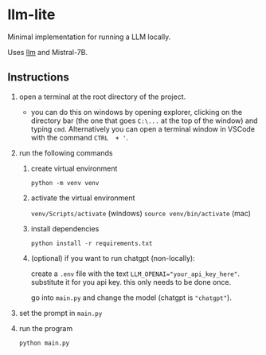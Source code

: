 # llm-lite

Minimal implementation for running a LLM locally.

Uses [llm](https://llm.datasette.io/en/stable/index.html) and Mistral-7B.

## Instructions

1. open a terminal at the root directory of the project.

    - you can do this on windows by opening explorer, clicking on the directory bar (the one that goes `C:\...` at the top of the window) and typing `cmd`. Alternatively you can open a terminal window in VSCode with the command `CTRL  + '`.

1. run the following commands

    1. create virtual environment

        `python -m venv venv`

    1. activate the virtual environment

        `venv/Scripts/activate` (windows)
        `source venv/bin/activate` (mac)

    1. install dependencies

        `python install -r requirements.txt`

    1. (optional) if you want to run chatgpt (non-locally):

        create a `.env` file with the text `LLM_OPENAI="your_api_key_here"`. substitute it for you api key. this only needs to be done once.

        go into `main.py` and change the model (chatgpt is `"chatgpt"`).

1. set the prompt in `main.py`

1. run the program

    `python main.py`
